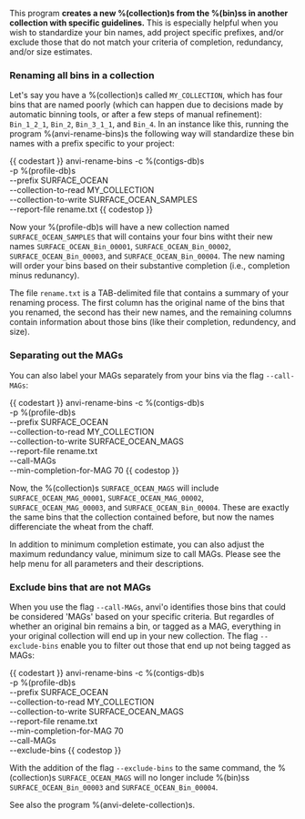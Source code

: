This program **creates a new %(collection)s from the %(bin)ss in another collection with specific guidelines.** This is especially helpful when you wish to standardize your bin names, add project specific prefixes, and/or exclude those that do not match your criteria of completion, redundancy, and/or size estimates.

### Renaming all bins in a collection

Let's say you have a %(collection)s called `MY_COLLECTION`, which has four bins that are named poorly (which can happen due to decisions made by automatic binning tools, or after a few steps of manual refinement): `Bin_1_2_1`, `Bin_2`, `Bin_3_1_1`, and `Bin_4`. In an instance like this, running the program %(anvi-rename-bins)s the following way will standardize these bin names with a prefix specific to your project: 

{{ codestart }}
anvi-rename-bins -c %(contigs-db)s \
                 -p %(profile-db)s \
                 --prefix SURFACE_OCEAN \
                 --collection-to-read MY_COLLECTION \
                 --collection-to-write SURFACE_OCEAN_SAMPLES \
                 --report-file rename.txt
{{ codestop }}

Now your %(profile-db)s will have a new collection named `SURFACE_OCEAN_SAMPLES` that will contains your four bins witht their new names `SURFACE_OCEAN_Bin_00001`, `SURFACE_OCEAN_Bin_00002`, `SURFACE_OCEAN_Bin_00003`, and `SURFACE_OCEAN_Bin_00004`. The new naming will order your bins based on their substantive completion (i.e., completion minus redunancy).

The file `rename.txt` is a TAB-delimited file that contains a summary of your renaming process. The first column has the original name of the bins that you renamed, the second has their new names, and the remaining columns contain information about those bins (like their completion, redundency, and size).

### Separating out the MAGs

You can also label your MAGs separately from your bins via the flag `--call-MAGs`:

{{ codestart }}
anvi-rename-bins -c %(contigs-db)s \
                 -p %(profile-db)s \
                 --prefix SURFACE_OCEAN \
                 --collection-to-read MY_COLLECTION \
                 --collection-to-write SURFACE_OCEAN_MAGS \
                 --report-file rename.txt \
                 --call-MAGs \
                 --min-completion-for-MAG 70
{{ codestop }}

Now, the %(collection)s `SURFACE_OCEAN_MAGS` will include  `SURFACE_OCEAN_MAG_00001`, `SURFACE_OCEAN_MAG_00002`, `SURFACE_OCEAN_MAG_00003`, and `SURFACE_OCEAN_Bin_00004`. These are exactly the same bins that the collection contained before, but now the names differenciate the wheat from the chaff.

In addition to minimum completion estimate, you can also adjust the maximum redundancy value, minimum size to call MAGs. Please see the help menu for all parameters and their descriptions. 

### Exclude bins that are not MAGs 

When you use the flag `--call-MAGs`, anvi'o identifies those bins that could be considered 'MAGs' based on your specific criteria. But regardles of whether an original bin remains a bin, or tagged as a MAG, everything in your original collection will end up in your new collection. The flag `--exclude-bins` enable you to filter out those that end up not being tagged as MAGs:

{{ codestart }}
anvi-rename-bins -c %(contigs-db)s \
                 -p %(profile-db)s \
                 --prefix SURFACE_OCEAN \
                 --collection-to-read MY_COLLECTION \
                 --collection-to-write SURFACE_OCEAN_MAGS \
                 --report-file rename.txt \
                 --min-completion-for-MAG 70 \
                 --call-MAGs \
                 --exclude-bins
{{ codestop }}

With the addition of the flag `--exclude-bins` to the same command, the %(collection)s `SURFACE_OCEAN_MAGS` will no longer include %(bin)ss `SURFACE_OCEAN_Bin_00003` and `SURFACE_OCEAN_Bin_00004`.

See also the program %(anvi-delete-collection)s.
